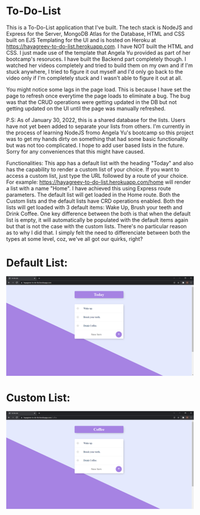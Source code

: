 # To-Do-List
This is a To-Do-List application that I've built. The tech stack is NodeJS and Express for the Server, MongoDB Atlas for the Database, HTML and CSS built on EJS Templating for the UI and is hosted on Heroku at https://hayagreev-to-do-list.herokuapp.com.
I have NOT built the HTML and CSS. I just made use of the template that Angela Yu provided as part of her bootcamp's resoruces. I have built the Backend part completely though. I watched her videos completely and tried to build them on my own and if I'm stuck anywhere, I tried to figure it out myself and I'd only go back to the video only if I'm completely stuck and I wasn't able to figure it out at all.

You might notice some lags in the page load. This is because I have set the page to refresh once everytime the page loads to eliminate a bug. The bug was that the CRUD operations were getting updated in the DB but not getting updated on the UI until the page was manually refreshed.

P.S:
As of January 30, 2022, this is a shared database for the lists. Users have not yet been added to separate your lists from others. I'm currently in the process of learning NodeJS fromo Angela Yu's bootcamp so this project was to get my hands dirty on something that had some basic functionality but was not too complicated. I hope to add user based lists in the future. Sorry for any conveniences that this might have caused. 

Functionalities:
This app has a default list with the heading "Today" and also has the capability to render a custom list of your choice. If you want to access a custom list, just type the URL followed by a route of your choice. For example: https://hayagreev-to-do-list.herokuapp.com/home will render a list with a name "Home". I have achieved this using Express route parameters.
The default list will get loaded in the Home route. Both the Custom lists and the default lists have CRD operations enabled. 
Both the lists will get loaded with 3 default items: Wake Up, Brush your teeth and Drink Coffee. One key difference between the both is that when the default list is empty, it will automatically be populated with the default items again but that is not the case with the custom lists. There's no particular reason as to why I did that. I simply felt the need to differenciate between both the types at some level, coz, we've all got our quirks, right?

# Default List:
![alt text](Screenshots/To-Do.png "Default List")

# Custom List:
![alt text](Screenshots/To-Do-Custom.png "Custom List")
